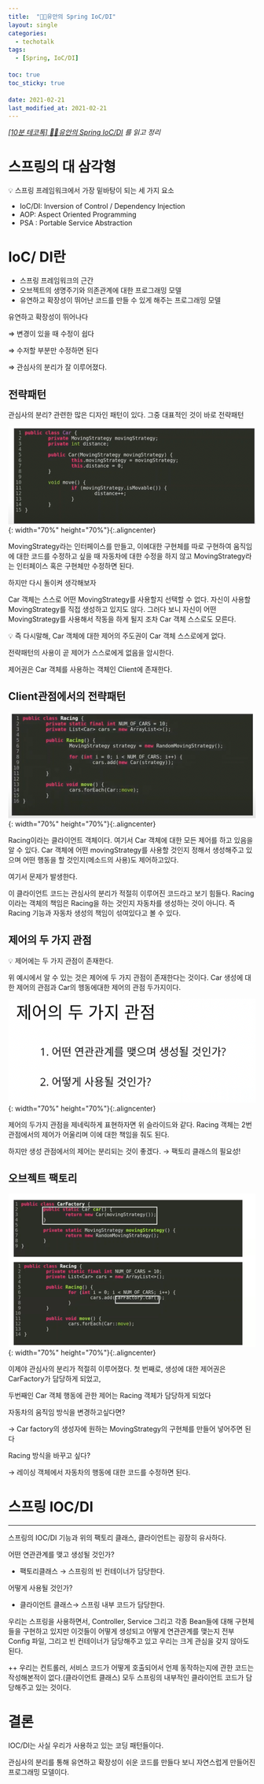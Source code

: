 ```yaml
---
title:  "👨‍🔧유안의 Spring IoC/DI"
layout: single
categories:
  - techotalk
tags:
  - [Spring, IoC/DI]

toc: true
toc_sticky: true
 
date: 2021-02-21
last_modified_at: 2021-02-21
---
```

*[[10분 테코톡] 👨‍🔧유안의 Spring IoC/DI](https://www.youtube.com/watch?v=_OI9mKuFb7c) 를 읽고 정리*

# 스프링의 대 삼각형

<aside>
💡 스프링 프레임워크에서 가장 밑바탕이 되는 세 가지 요소

</aside>

- IoC/DI: Inversion of Control / Dependency Injection
- AOP: Aspect Oriented Programming
- PSA : Portable Service Abstraction

# IoC/ DI란

- 스프링 프레임워크의 근간
- 오브젝트의 생명주기와 의존관계에 대한 프로그래밍 모델
- 유연하고 확장성이 뛰어난 코드를 만들 수 있게 해주는 프로그래밍 모델

유연하고 확장성이 뛰어나다

⇒ 변경이 있을 때 수정이 쉽다

⇒ 수저할 부분만 수정하면 된다

⇒ 관심사의 분리가 잘 이루어졌다.

## 전략패턴

관심사의 분리? 관련한 많은 디자인 패턴이 있다. 그중 대표적인 것이 바로 전략패턴

![Untitled](/assets/img/techo-ioc/Untitled.png){: width="70%" height="70%"}{:.aligncenter}

MovingStrategy라는 인터페이스를 만들고, 이에대한 구현체를 따로 구현하여  움직임에 대한 코드를 수정하고 싶을 때 자동차에 대한 수정을 하지 않고 MovingStrategy라는 인터페이스 혹은 구현체만 수정하면 된다.

하지만 다시 돌이켜 생각해보자

Car 객체는 스스로 어떤 MovingStrategy를 사용할지 선택할 수 없다. 자신이 사용할 MovingStrategy를 직접 생성하고 있지도 않다. 그러다 보니 자신이 어떤 MovingStrategy를 사용해서 작동을 하게 될지 조차 Car 객체 스스로도 모른다.

<aside>
💡 즉 다시말해,  Car 객체에 대한 제어의 주도권이 Car 객체 스스로에게 없다.

</aside>

전략패턴의 사용이 곧 제어가 스스로에게 없음을 암시한다.

제어권은 Car 객체를 사용하는 객체인 Client에 존재한다.

## Client관점에서의 전략패턴

![Untitled](/assets/img/techo-ioc/Untitled%201.png){: width="70%" height="70%"}{:.aligncenter}

Racing이라는 클라이언트 객체이다. 여기서 Car 객체에 대한 모든 제어를 하고 있음을 알 수 있다. Car 객체에 어떤 movingStrategy를 사용할 것인지 정해서 생성해주고 있으며 어떤 행동을 할 것인지(메소드의 사용)도 제어하고있다.

여기서 문제가 발생한다.

이 클라이언트 코드는 관심사의 분리가 적절히 이루어진 코드라고 보기 힘들다. Racing 이라는 객체의 책임은 Racing을 하는 것인지 자동차를 생성하는 것이 아니다. 즉 Racing 기능과 자동차 생성의 책임이 섞여있다고 볼 수 있다.

## 제어의 두 가지 관점

<aside>
💡 제어에는 두 가지 관점이 존재한다.

</aside>

위 예시에서 알 수 있는 것은 제어에 두 가지 관점이 존재한다는 것이다. Car 생성에 대한 제어의 관점과 Car의 헹동에대한 제어의 관점 두가지이다.

![Untitled](/assets/img/techo-ioc/Untitled%202.png){: width="70%" height="70%"}{:.aligncenter}

제어의 두가지 관점을 제네릭하게 표현하자면 위 슬라이드와 같다. Racing 객체는 2번 관점에서의 제어가 어울리며 이에 대한 책임을 줘도 된다. 

하지만 생성 관점에서의 제어는 분리되는 것이 좋겠다. → 팩토리 클래스의 필요성!

 

## 오브젝트 팩토리

![Untitled](/assets/img/techo-ioc/Untitled%203.png){: width="70%" height="70%"}{:.aligncenter}

이제야 관심사의 분리가 적절히 이루어졌다. 첫 번째로, 생성에 대한 제어권은 CarFactory가 담당하게 되었고,

 두번째인 Car 객체 행동에 관한 제어는 Racing 객체가 담당하게 되었다

자동차의 움직임 방식을 변경하고싶다면?

→ Car factory의 생성자에 원하는 MovingStrategy의 구현체를 만들어 넣어주면 된다

Racing 방식을 바꾸고 싶다?

→ 레이싱 객체에서 자동차의 행동에 대한 코드를 수정하면 된다.

# 스프링 IOC/DI

---

스프링의 IOC/DI 기능과 위의 팩토리 클래스, 클라이언트는 굉장히 유사하다.

어떤 연관관계를 맺고 생성될 것인가?

- 팩토리클래스 → 스프링의 빈 컨테이너가 담당한다.

어떻게 사용될 것인가?

- 클라이언트 클래스→ 스프링 내부 코드가 담당한다.

우리는 스프링을 사용하면서, Controller, Service 그리고 각종 Bean들에 대해 구현체들을 구현하고 있지만 이것들이 어떻게 생성되고 어떻게 연관관계를 맺는지 전부 Config 파일, 그리고 빈 컨테이너가 담당해주고 있고 우리는 크게 관심을 갖지 않아도 된다.

++ 우리는 컨트롤러, 서비스 코드가 어떻게 호출되어서 언제 동작하는지에 관한 코드는 작성해본적이 없다.(클라이언트 클래스) 모두 스프링의 내부적인 클라이언트 코드가 담당해주고 있는 것이다.

# 결론

IOC/DI는 사실 우리가 사용하고 있는 코딩 패턴들이다.

관심사의 분리를 통해 유연하고 확장성이 쉬운 코드를 만들다 보니 자연스럽게 만들어진 프로그래밍 모델이다.